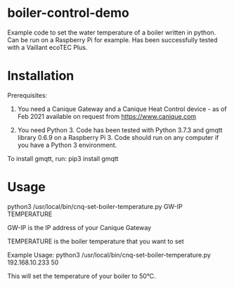 # boiler-control-demo
Example code to set the water temperature of a boiler written in python. Can be run on a Raspberry Pi for example.
Has been successfully tested with a Vaillant ecoTEC Plus.

# Installation
Prerequisites:
1) You need a Canique Gateway and a Canique Heat Control device - as of Feb 2021 available on request from https://www.canique.com

2) You need Python 3. Code has been tested with Python 3.7.3 and gmqtt library 0.6.9 on a Raspberry Pi 3.
Code should run on any computer if you have a Python 3 environment.

To install gmqtt, run:
pip3 install gmqtt

# Usage
python3 /usr/local/bin/cnq-set-boiler-temperature.py GW-IP TEMPERATURE

GW-IP is the IP address of your Canique Gateway

TEMPERATURE is the boiler temperature that you want to set

Example Usage: python3 /usr/local/bin/cnq-set-boiler-temperature.py 192.168.10.233 50

This will set the temperature of your boiler to 50°C.
